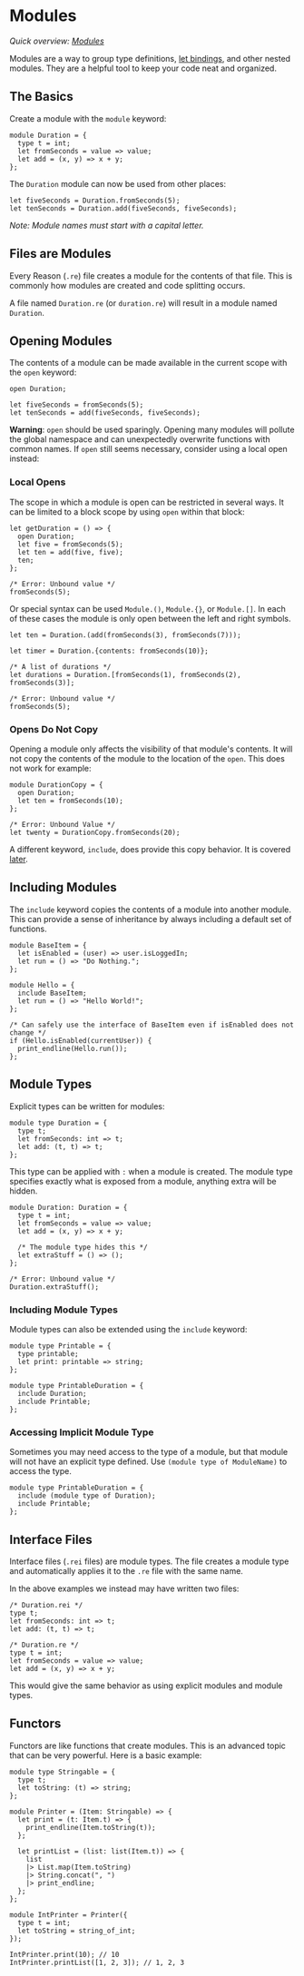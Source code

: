 # Modules

*Quick overview: [Modules](https://reasonml.github.io/docs/en/overview#modules)*

Modules are a way to group type definitions, [let bindings](https://reasonml.github.io/docs/en/let-binding), and other nested modules. They are a helpful tool to keep your code neat and organized.

## [](#the-basics)The Basics

Create a module with the `module` keyword:

```reason
module Duration = {
  type t = int;
  let fromSeconds = value => value;
  let add = (x, y) => x + y;
};

```

The `Duration` module can now be used from other places:

```reason
let fiveSeconds = Duration.fromSeconds(5);
let tenSeconds = Duration.add(fiveSeconds, fiveSeconds);

```

*Note: Module names must start with a capital letter.*

## [](#files-are-modules)Files are Modules

Every Reason (`.re`) file creates a module for the contents of that file. This is commonly how modules are created and code splitting occurs.

A file named `Duration.re` (or `duration.re`) will result in a module named `Duration`.

## [](#opening-modules)Opening Modules

The contents of a module can be made available in the current scope with the `open` keyword:

```reason
open Duration;

let fiveSeconds = fromSeconds(5);
let tenSeconds = add(fiveSeconds, fiveSeconds);

```

**Warning**: `open` should be used sparingly. Opening many modules will pollute the global namespace and can unexpectedly overwrite functions with common names. If `open` still seems necessary, consider using a local open instead:

### [](#local-opens)Local Opens

The scope in which a module is open can be restricted in several ways. It can be limited to a block scope by using `open` within that block:

```reason
let getDuration = () => {
  open Duration;
  let five = fromSeconds(5);
  let ten = add(five, five);
  ten;
};

/* Error: Unbound value */
fromSeconds(5);

```

Or special syntax can be used `Module.()`, `Module.{}`, or `Module.[]`. In each of these cases the module is only open between the left and right symbols.

```reason
let ten = Duration.(add(fromSeconds(3), fromSeconds(7)));

let timer = Duration.{contents: fromSeconds(10)};

/* A list of durations */
let durations = Duration.[fromSeconds(1), fromSeconds(2), fromSeconds(3)];

/* Error: Unbound value */
fromSeconds(5);

```

### [](#opens-do-not-copy)Opens Do Not Copy

Opening a module only affects the visibility of that module's contents. It will not copy the contents of the module to the location of the `open`. This does not work for example:

```reason
module DurationCopy = {
  open Duration;
  let ten = fromSeconds(10);
};

/* Error: Unbound Value */
let twenty = DurationCopy.fromSeconds(20);

```

A different keyword, `include`, does provide this copy behavior. It is covered [later](#including-modules).

## [](#including-modules)Including Modules

The `include` keyword copies the contents of a module into another module. This can provide a sense of inheritance by always including a default set of functions.

```reason
module BaseItem = {
  let isEnabled = (user) => user.isLoggedIn;
  let run = () => "Do Nothing.";
};

module Hello = {
  include BaseItem;
  let run = () => "Hello World!";
};

/* Can safely use the interface of BaseItem even if isEnabled does not change */
if (Hello.isEnabled(currentUser)) {
  print_endline(Hello.run());
};

```

## [](#module-types)Module Types

Explicit types can be written for modules:

```reason
module type Duration = {
  type t;
  let fromSeconds: int => t;
  let add: (t, t) => t;
};

```

This type can be applied with `:` when a module is created. The module type specifies exactly what is exposed from a module, anything extra will be hidden.

```reason
module Duration: Duration = {
  type t = int;
  let fromSeconds = value => value;
  let add = (x, y) => x + y;

  /* The module type hides this */
  let extraStuff = () => ();
};

/* Error: Unbound value */
Duration.extraStuff();

```

### [](#including-module-types)Including Module Types

Module types can also be extended using the `include` keyword:

```reason
module type Printable = {
  type printable;
  let print: printable => string;
};

module type PrintableDuration = {
  include Duration;
  include Printable;
};

```

### [](#accessing-implicit-module-type)Accessing Implicit Module Type

Sometimes you may need access to the type of a module, but that module will not have an explicit type defined. Use `(module type of ModuleName)` to access the type.

```reason
module type PrintableDuration = {
  include (module type of Duration);
  include Printable;
};

```

## [](#interface-files)Interface Files

Interface files (`.rei` files) are module types. The file creates a module type and automatically applies it to the `.re` file with the same name.

In the above examples we instead may have written two files:

```reason
/* Duration.rei */
type t;
let fromSeconds: int => t;
let add: (t, t) => t;

```

```reason
/* Duration.re */
type t = int;
let fromSeconds = value => value;
let add = (x, y) => x + y;

```

This would give the same behavior as using explicit modules and module types.

## [](#functors)Functors

Functors are like functions that create modules. This is an advanced topic that can be very powerful. Here is a basic example:

```reason
module type Stringable = {
  type t;
  let toString: (t) => string;
};

module Printer = (Item: Stringable) => {
  let print = (t: Item.t) => {
    print_endline(Item.toString(t));
  };

  let printList = (list: list(Item.t)) => {
    list
    |> List.map(Item.toString)
    |> String.concat(", ")
    |> print_endline;
  };
};

module IntPrinter = Printer({
  type t = int;
  let toString = string_of_int;
});

IntPrinter.print(10); // 10
IntPrinter.printList([1, 2, 3]); // 1, 2, 3
```